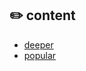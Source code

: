 ## :pencil2: content

- [deeper](https://github.com/hdgaadd/deeper/blob/main/details/deeper%20.md1)
- [popular](https://github.com/hdgaadd/deeper/blob/main/details/popular.md)